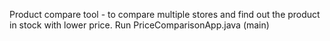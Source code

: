 Product compare tool - to compare multiple stores and find out the product in stock with lower price.
Run PriceComparisonApp.java (main)
